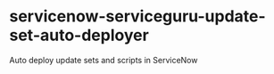 # servicenow-serviceguru-update-set-auto-deployer
Auto deploy update sets and scripts in ServiceNow
